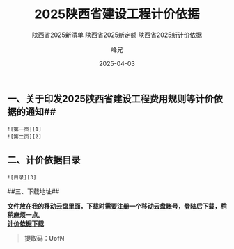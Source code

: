 ﻿---
layout:     post
title:      2025陕西省建设工程计价依据
subtitle:   陕西省2025新清单 陕西省2025新定额 陕西省2025新计价依据
date:       2025-04-03
author:     峰兄
header-img: img/the-first.png
catalog: true
tags:
- 2025陕西省建设工程计价依据
- 陕西省2025新清单
- 陕西省2025新定额
- 陕西省2025新计价依据
---
## 一、关于印发2025陕西省建设工程费用规则等计价依据的通知##
    ![第一页][1]
    ![第二页][2]
## 二、计价依据目录 ##
    ![目录][3]
##三、下载地址##

**文件放在我的移动云盘里面，下载时需要注册一个移动云盘账号，登陆后下载，稍稍麻烦一点。**  
[**计价依据下载**][4]  

> **提取码：UofN**


  [1]: /img-post/tz2025-04-03-1.png
  [2]: /img-post/tz2025-04-03-2.png
  [3]: /img-post/ml-2025-04-03.png
  [4]:  https://caiyun.139.com/m/i?105Cq9bwP7WWo